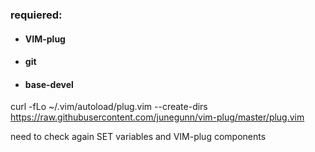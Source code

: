 ### requiered:
- #### VIM-plug
- #### git
- #### base-devel


curl -fLo ~/.vim/autoload/plug.vim --create-dirs \
    https://raw.githubusercontent.com/junegunn/vim-plug/master/plug.vim


need to check again SET variables and VIM-plug components
